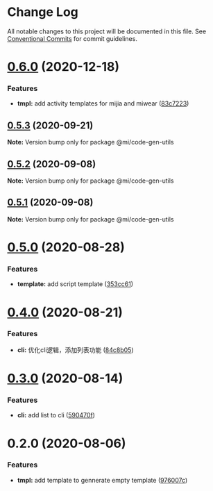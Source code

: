 # Change Log

All notable changes to this project will be documented in this file.
See [Conventional Commits](https://conventionalcommits.org) for commit guidelines.

# [0.6.0](https://git.n.xiaomi.com/iot-web/code-gen/compare/@mi/code-gen-utils@0.5.3...@mi/code-gen-utils@0.6.0) (2020-12-18)


### Features

* **tmpl:** add activity templates for mijia and miwear ([83c7223](https://git.n.xiaomi.com/iot-web/code-gen/commits/83c7223115469f6f9d471e135439c64f57e5156f))





## [0.5.3](https://git.n.xiaomi.com/iot-web/code-gen/compare/@mi/code-gen-utils@0.5.2...@mi/code-gen-utils@0.5.3) (2020-09-21)

**Note:** Version bump only for package @mi/code-gen-utils





## [0.5.2](https://git.n.xiaomi.com/iot-web/code-gen/compare/@mi/code-gen-utils@0.5.0...@mi/code-gen-utils@0.5.2) (2020-09-08)

**Note:** Version bump only for package @mi/code-gen-utils





## [0.5.1](https://git.n.xiaomi.com/iot-web/code-gen/compare/@mi/code-gen-utils@0.5.0...@mi/code-gen-utils@0.5.1) (2020-09-08)

**Note:** Version bump only for package @mi/code-gen-utils





# [0.5.0](https://git.n.xiaomi.com/iot-web/code-gen/compare/@mi/code-gen-utils@0.4.0...@mi/code-gen-utils@0.5.0) (2020-08-28)


### Features

* **template:** add script template ([353cc61](https://git.n.xiaomi.com/iot-web/code-gen/commits/353cc61b68dd00ccb897989340a39bb5ab15824a))





# [0.4.0](https://git.n.xiaomi.com/iot-web/code-gen/compare/@mi/code-gen-utils@0.3.0...@mi/code-gen-utils@0.4.0) (2020-08-21)


### Features

* **cli:** 优化cli逻辑，添加列表功能 ([84c8b05](https://git.n.xiaomi.com/iot-web/code-gen/commits/84c8b051cc2dfa8a279e28bbd892335084fec9a1))





# [0.3.0](https://git.n.xiaomi.com/iot-web/code-gen/compare/@mi/code-gen-utils@0.2.0...@mi/code-gen-utils@0.3.0) (2020-08-14)


### Features

* **cli:** add list to cli ([590470f](https://git.n.xiaomi.com/iot-web/code-gen/commits/590470fe91ac85bb902b8edce3edf90d047a1610))





# 0.2.0 (2020-08-06)


### Features

* **tmpl:** add template to gennerate empty template ([976007c](https://git.n.xiaomi.com/pengshun/code-gen/commits/976007ce8463fd0c5edb3f41070e37440eba0f10))
